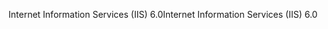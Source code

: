 <span data-ttu-id="f267b-101">Internet Information Services (IIS) 6.0</span><span class="sxs-lookup"><span data-stu-id="f267b-101">Internet Information Services (IIS) 6.0</span></span>